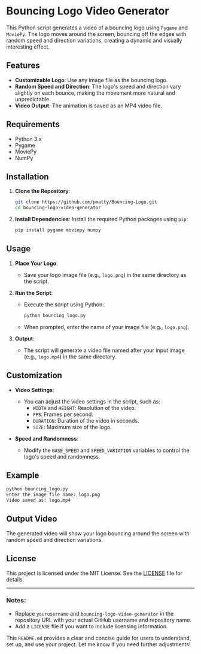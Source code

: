 # Bouncing Logo Video Generator

This Python script generates a video of a bouncing logo using `Pygame` and `MoviePy`. The logo moves around the screen, bouncing off the edges with random speed and direction variations, creating a dynamic and visually interesting effect.

## Features
- **Customizable Logo**: Use any image file as the bouncing logo.
- **Random Speed and Direction**: The logo's speed and direction vary slightly on each bounce, making the movement more natural and unpredictable.
- **Video Output**: The animation is saved as an MP4 video file.

## Requirements
- Python 3.x
- Pygame
- MoviePy
- NumPy

## Installation
1. **Clone the Repository**:
   ```bash
   git clone https://github.com/pmatty/Bouncing-Logo.git
   cd bouncing-logo-video-generator
   ```

2. **Install Dependencies**:
   Install the required Python packages using `pip`:
   ```bash
   pip install pygame moviepy numpy
   ```

## Usage
1. **Place Your Logo**:
   - Save your logo image file (e.g., `logo.png`) in the same directory as the script.

2. **Run the Script**:
   - Execute the script using Python:
     ```bash
     python bouncing_logo.py
     ```
   - When prompted, enter the name of your image file (e.g., `logo.png`).

3. **Output**:
   - The script will generate a video file named after your input image (e.g., `logo.mp4`) in the same directory.

## Customization
- **Video Settings**:
  - You can adjust the video settings in the script, such as:
    - `WIDTH` and `HEIGHT`: Resolution of the video.
    - `FPS`: Frames per second.
    - `DURATION`: Duration of the video in seconds.
    - `SIZE`: Maximum size of the logo.

- **Speed and Randomness**:
  - Modify the `BASE_SPEED` and `SPEED_VARIATION` variables to control the logo's speed and randomness.

## Example
```bash
python bouncing_logo.py
Enter the image file name: logo.png
Video saved as: logo.mp4
```

## Output Video
The generated video will show your logo bouncing around the screen with random speed and direction variations.

## License
This project is licensed under the MIT License. See the [LICENSE](LICENSE) file for details.

---

### Notes:
- Replace `yourusername` and `bouncing-logo-video-generator` in the repository URL with your actual GitHub username and repository name.
- Add a `LICENSE` file if you want to include licensing information.

This `README.md` provides a clear and concise guide for users to understand, set up, and use your project. Let me know if you need further adjustments!